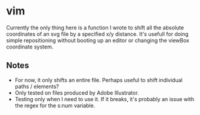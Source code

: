 # vim

Currently the only thing here is a function I wrote to shift all the absolute coordinates of an svg file by a specified x/y distance. It's usefull for doing simple repositioning without booting up an editor or changing the viewBox coordinate system.

## Notes

- For now, it only shifts an entire file. Perhaps useful to shift individual paths / elements?
- Only tested on files produced by Adobe Illustrator.
- Testing only when I need to use it. If it breaks, it's probably an issue with the regex for the s:num variable.
